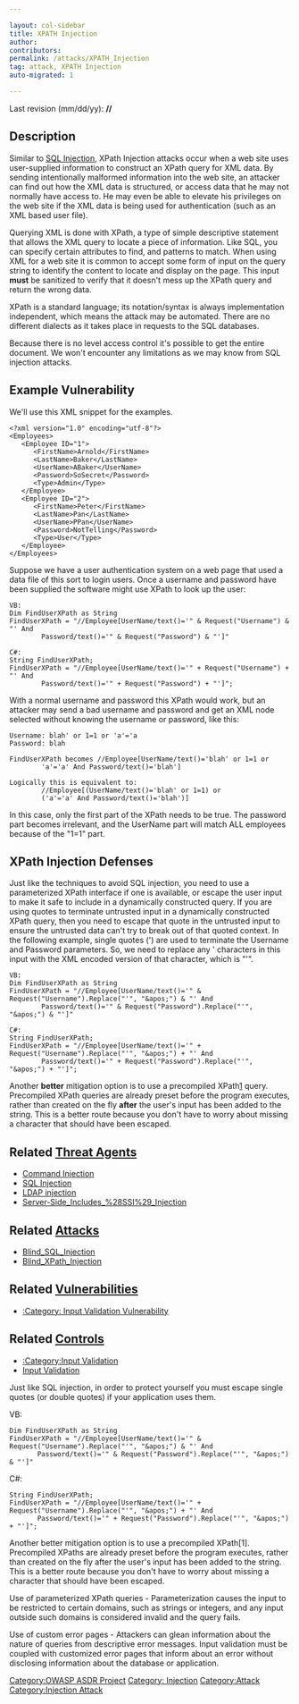 ```yaml
---

layout: col-sidebar
title: XPATH Injection
author: 
contributors: 
permalink: /attacks/XPATH_Injection
tag: attack, XPATH Injection
auto-migrated: 1

---
```




Last revision (mm/dd/yy): **//**

## Description

Similar to [SQL Injection](SQL_Injection "wikilink"), XPath Injection
attacks occur when a web site uses user-supplied information to
construct an XPath query for XML data. By sending intentionally
malformed information into the web site, an attacker can find out how
the XML data is structured, or access data that he may not normally have
access to. He may even be able to elevate his privileges on the web site
if the XML data is being used for authentication (such as an XML based
user file).

Querying XML is done with XPath, a type of simple descriptive statement
that allows the XML query to locate a piece of information. Like SQL,
you can specify certain attributes to find, and patterns to match. When
using XML for a web site it is common to accept some form of input on
the query string to identify the content to locate and display on the
page. This input **must** be sanitized to verify that it doesn't mess up
the XPath query and return the wrong data.

XPath is a standard language; its notation/syntax is always
implementation independent, which means the attack may be automated.
There are no different dialects as it takes place in requests to the SQL
databases.

Because there is no level access control it's possible to get the entire
document. We won't encounter any limitations as we may know from SQL
injection attacks.

## Example Vulnerability

We'll use this XML snippet for the examples.

    <?xml version="1.0" encoding="utf-8"?>
    <Employees>
       <Employee ID="1">
          <FirstName>Arnold</FirstName>
          <LastName>Baker</LastName>
          <UserName>ABaker</UserName>
          <Password>SoSecret</Password>
          <Type>Admin</Type>
       </Employee>
       <Employee ID="2">
          <FirstName>Peter</FirstName>
          <LastName>Pan</LastName>
          <UserName>PPan</UserName>
          <Password>NotTelling</Password>
          <Type>User</Type>
       </Employee>
    </Employees>

Suppose we have a user authentication system on a web page that used a
data file of this sort to login users. Once a username and password have
been supplied the software might use XPath to look up the user:

    VB:
    Dim FindUserXPath as String
    FindUserXPath = "//Employee[UserName/text()='" & Request("Username") & "' And
            Password/text()='" & Request("Password") & "']"

    C#:
    String FindUserXPath;
    FindUserXPath = "//Employee[UserName/text()='" + Request("Username") + "' And
            Password/text()='" + Request("Password") + "']";

With a normal username and password this XPath would work, but an
attacker may send a bad username and password and get an XML node
selected without knowing the username or password, like this:

    Username: blah' or 1=1 or 'a'='a
    Password: blah

    FindUserXPath becomes //Employee[UserName/text()='blah' or 1=1 or
            'a'='a' And Password/text()='blah']

    Logically this is equivalent to:
            //Employee[(UserName/text()='blah' or 1=1) or
            ('a'='a' And Password/text()='blah')]

In this case, only the first part of the XPath needs to be true. The
password part becomes irrelevant, and the UserName part will match ALL
employees because of the "1=1" part.

## XPath Injection Defenses

Just like the techniques to avoid SQL injection, you need to use a
parameterized XPath interface if one is available, or escape the user
input to make it safe to include in a dynamically constructed query. If
you are using quotes to terminate untrusted input in a dynamically
constructed XPath query, then you need to escape that quote in the
untrusted input to ensure the untrusted data can't try to break out of
that quoted context. In the following example, single quotes (') are
used to terminate the Username and Password parameters. So, we need to
replace any ' characters in this input with the XML encoded version of
that character, which is "'".

    VB:
    Dim FindUserXPath as String
    FindUserXPath = "//Employee[UserName/text()='" & Request("Username").Replace("'", "&apos;") & "' And
            Password/text()='" & Request("Password").Replace("'", "&apos;") & "']"

    C#:
    String FindUserXPath;
    FindUserXPath = "//Employee[UserName/text()='" + Request("Username").Replace("'", "&apos;") + "' And
            Password/text()='" + Request("Password").Replace("'", "&apos;") + "']";

Another <strong>better</strong> mitigation option is to use a
precompiled XPath[1](http://www.tkachenko.com/blog/archives/000385.html)
query. Precompiled XPath queries are already preset before the program
executes, rather than created on the fly <strong>after</strong> the
user's input has been added to the string. This is a better route
because you don't have to worry about missing a character that should
have been escaped.

## Related [Threat Agents](Threat_Agents "wikilink")

  - [Command Injection](Command_Injection "wikilink")
  - [SQL Injection](SQL_Injection "wikilink")
  - [LDAP injection](LDAP_injection "wikilink")
  - [Server-Side_Includes_%28SSI%29_Injection](Server-Side_Includes_%28SSI%29_Injection "wikilink")

## Related [Attacks](Attacks "wikilink")

  - [Blind_SQL_Injection](Blind_SQL_Injection "wikilink")
  - [Blind_XPath_Injection](Blind_XPath_Injection "wikilink")

## Related [Vulnerabilities](Vulnerabilities "wikilink")

  - [:Category: Input Validation
    Vulnerability](:Category:_Input_Validation_Vulnerability "wikilink")

## Related [Controls](Controls "wikilink")

  - [:Category:Input Validation](:Category:Input_Validation "wikilink")
  - [Input Validation](Input_Validation "wikilink")

Just like SQL injection, in order to protect yourself you must escape
single quotes (or double quotes) if your application uses them.

VB:

    Dim FindUserXPath as String
    FindUserXPath = "//Employee[UserName/text()='" &
    Request("Username").Replace("'", "&apos;") & "' And
           Password/text()='" & Request("Password").Replace("'", "&apos;") & "']"

C\#:

    String FindUserXPath;
    FindUserXPath = "//Employee[UserName/text()='" +
    Request("Username").Replace("'", "&apos;") + "' And
           Password/text()='" + Request("Password").Replace("'", "&apos;") + "']";

Another better mitigation option is to use a precompiled XPath\[1\].
Precompiled XPaths are already preset before the program executes,
rather than created on the fly after the user's input has been added to
the string. This is a better route because you don't have to worry about
missing a character that should have been escaped.

Use of parameterized XPath queries - Parameterization causes the input
to be restricted to certain domains, such as strings or integers, and
any input outside such domains is considered invalid and the query
fails.

Use of custom error pages - Attackers can glean information about the
nature of queries from descriptive error messages. Input validation must
be coupled with customized error pages that inform about an error
without disclosing information about the database or application.

[Category:OWASP ASDR Project](Category:OWASP_ASDR_Project "wikilink")
[Category: Injection](Category:_Injection "wikilink")
[Category:Attack](Category:Attack "wikilink") [Category:Injection
Attack](Category:Injection_Attack "wikilink")